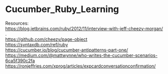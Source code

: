 # Cucumber_Ruby_Learning

Resources: \
https://blog.jetbrains.com/ruby/2012/11/interview-with-jeff-cheezy-morgan/ . \
https://github.com/cheezy/page-object \
https://syntaxdb.com/ref/ruby \
https://cucumber.io/blog/cucumber-antipatterns-part-one/ \
https://medium.com/@mattwynne/who-writes-the-cucumber-scenarios-6ca5f390c2fa \
https://ronjeffries.com/xprog/articles/expcardconversationconfirmation/

